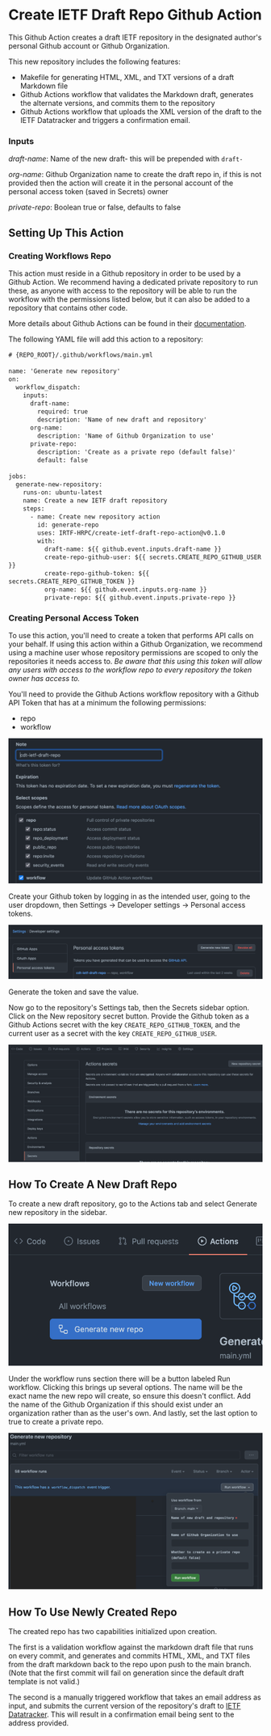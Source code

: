 # Create IETF Draft Repo Github Action

This Github Action creates a draft IETF repository in the designated author's
personal Github account or Github Organization.

This new repository includes the following features:

* Makefile for generating HTML, XML, and TXT versions of a draft Markdown file
* Github Actions workflow that validates the Markdown draft, generates the
alternate versions, and commits them to the repository
* Github Actions workflow that uploads the XML version of the draft to the IETF
Datatracker and triggers a confirmation email.

### Inputs

*draft-name*: Name of the new draft- this will be prepended with `draft-`

*org-name*: Github Organization name to create the draft repo in, if this is
not provided then the action will create it in the personal account of the
personal access token (saved in Secrets) owner

*private-repo*: Boolean true or false, defaults to false

## Setting Up This Action

### Creating Workflows Repo

This action must reside in a Github repository in order to be used by a Github
Action. We recommend having a dedicated private repository to run these, as
anyone with access to the repository will be able to run the workflow with the
permissions listed below, but it can also be added to a repository that
contains other code.

More details about Github Actions can be found in their
[documentation](https://docs.github.com/en/actions/learn-github-actions/introduction-to-github-actions).

The following YAML file will add this action to a repository:

```
# {REPO_ROOT}/.github/workflows/main.yml

name: 'Generate new repository'
on:
  workflow_dispatch:
    inputs:
      draft-name:
        required: true
        description: 'Name of new draft and repository'
      org-name:
        description: 'Name of Github Organization to use'
      private-repo:
        description: 'Create as a private repo (default false)'
        default: false

jobs:
  generate-new-repository:
    runs-on: ubuntu-latest
    name: Create a new IETF draft repository
    steps:
      - name: Create new repository action
        id: generate-repo
        uses: IRTF-HRPC/create-ietf-draft-repo-action@v0.1.0
        with:
          draft-name: ${{ github.event.inputs.draft-name }}
          create-repo-github-user: ${{ secrets.CREATE_REPO_GITHUB_USER }}
          create-repo-github-token: ${{ secrets.CREATE_REPO_GITHUB_TOKEN }}
          org-name: ${{ github.event.inputs.org-name }}
          private-repo: ${{ github.event.inputs.private-repo }}
```

### Creating Personal Access Token

To use this action, you'll need to create a token that performs API calls on
your behalf. If using this action within a Github Organization, we
recommend using a machine user whose repository permissions are scoped to only
the repositories it needs access to. *Be aware that this using this token will
allow any users with access to the workflow repo to every repository the token
owner has access to.*

You'll need to provide the Github Actions workflow repository with a Github API
Token that has at a minimum the following permissions:

* repo
* workflow

![Scopes](images/scopes.png)

Create your Github token by logging in as the intended user, going to the user
dropdown, then Settings -> Developer settings -> Personal access tokens.

![Personal access token](images/access_token.png)

Generate the token and save the value.

Now go to the repository's Settings tab, then the Secrets sidebar option. Click
on the New repository secret button. Provide the Github token as a Github
Actions secret with the key `CREATE_REPO_GITHUB_TOKEN`, and the current user as
a secret with the key `CREATE_REPO_GITHUB_USER`.

![Secrets](images/secrets.png)

## How To Create A New Draft Repo

To create a new draft repository, go to the Actions tab and select Generate new
repository in the sidebar.

![Generate new repo](images/new_repo_workflow.png)

Under the workflow runs section there will be a button labeled Run workflow.
Clicking this brings up several options. The name will be the exact name the
new repo will create, so ensure this doesn't conflict. Add the name of the
Github Organization if this should exist under an organization rather than as
the user's own. And lastly, set the last option to true to create a private
repo.

![Run workflow](images/run_workflow.png)

## How To Use Newly Created Repo

The created repo has two capabilities initialized upon creation.

The first is a validation workflow against the markdown draft file that runs on
every commit, and generates and commits HTML, XML, and TXT files from the draft
markdown back to the repo upon push to the main branch. (Note that the first
commit will fail on generation since the default draft template is not valid.)

The second is a manually triggered workflow that takes an email address as
input, and submits the current version of the repository's draft to
[IETF Datatracker](https://datatracker.ietf.org/submit/). This will result in a
confirmation email being sent to the address provided.
